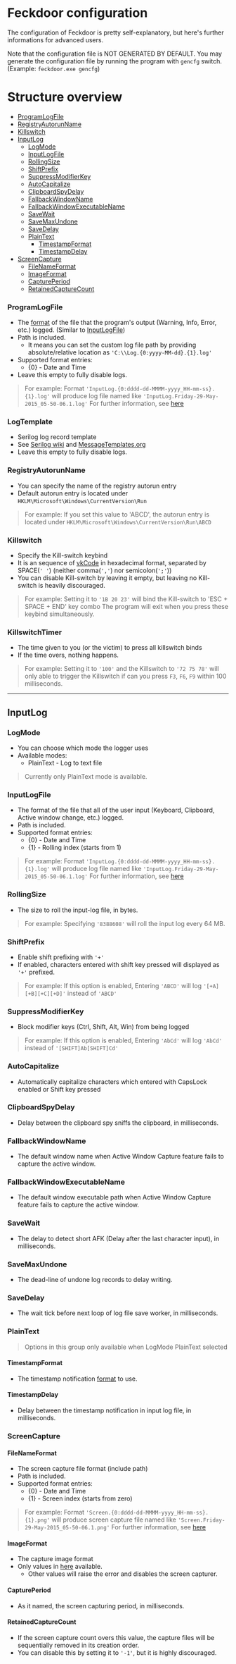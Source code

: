 ﻿# Feckdoor configuration

The configuration of Feckdoor is pretty self-explanatory, but here's further informations for advanced users.

Note that the configuration file is NOT GENERATED BY DEFAULT.
You may generate the configuration file by running the program with ```gencfg``` switch. (Example: ```feckdoor.exe gencfg```)

# Structure overview
* [ProgramLogFile](#ProgramLogFile)
* [RegistryAutorunName](#RegistryAutorunName)
* [Killswitch](#Killswitch)
* [InputLog](#InputLog)
  * [LogMode](#LogMode)
  * [InputLogFile](#InputLogFile)
  * [RollingSize](#RollingSize)
  * [ShiftPrefix](#ShiftPrefix)
  * [SuppressModifierKey](#SuppressModifierKey)
  * [AutoCapitalize](#AutoCapitalize)
  * [ClipboardSpyDelay](#ClipboardSpyDelay)
  * [FallbackWindowName](#FallbackWindowName)
  * [FallbackWindowExecutableName](#FallbackWindowExecutableName)
  * [SaveWait](#SaveWait)
  * [SaveMaxUndone](#SaveMaxUndone)
  * [SaveDelay](#SaveDelay)
  * [PlainText](#PlainText)
    * [TimestampFormat](#TimestampFormat)
    * [TimestampDelay](#TimestampDelay)
* [ScreenCapture](#ScreenCapture)
  * [FileNameFormat](#FileNameFormat)
  * [ImageFormat](#ImageFormat)
  * [CapturePeriod](#CapturePeriod)
  * [RetainedCaptureCount](#RetainedCaptureCount)

### ProgramLogFile
* The [format](https://learn.microsoft.com/en-us/dotnet/standard/base-types/composite-formatting) of the file that the program's output (Warning, Info, Error, etc.) logged. (Similar to [InputLogFile](#InputLogFile))
* Path is included.
  * It means you can set the custom log file path by providing absolute/relative location as ```'C:\\Log.{0:yyyy-MM-dd}.{1}.log'```
* Supported format entries:
  * {0} - Date and Time
* Leave this empty to fully disable logs.

> For example:
> Format ```'InputLog.{0:dddd-dd-MMMM-yyyy_HH-mm-ss}.{1}.log'``` will produce log file named like ```'InputLog.Friday-29-May-2015_05-50-06.1.log'```
> For further information, see [here](https://learn.microsoft.com/en-us/dotnet/standard/base-types/custom-date-and-time-format-strings)

### LogTemplate
* Serilog log record template
* See [Serilog wiki](https://github.com/serilog/serilog/wiki/Writing-Log-Events) and [MessageTemplates.org](https://messagetemplates.org/)
* Leave this empty to fully disable logs.

### RegistryAutorunName
* You can specify the name of the registry autorun entry
* Default autorun entry is located under ```HKLM\Microsoft\Windows\CurrentVersion\Run```

> For example:
> If you set this value to 'ABCD', the autorun entry is located under ```HKLM\Microsoft\Windows\CurrentVersion\Run\ABCD```

### Killswitch
* Specify the Kill-switch keybind
* It is an sequence of [vkCode](https://learn.microsoft.com/en-us/windows/win32/inputdev/virtual-key-codes) in hexadecimal format, separated by SPACE(```' '```) (neither comma(```','```) nor semicolon(```';'```))
* You can disable Kill-switch by leaving it empty, but leaving no Kill-switch is heavily discouraged.

> For example:
> Setting it to ```'1B 20 23'``` will bind the Kill-switch to 'ESC + SPACE + END' key combo
> The program will exit when you press these keybind simultaneously.

### KillswitchTimer
* The time given to you (or the victim) to press all killswitch binds
* If the time overs, nothing happens.

> For example:
> Setting it to ```'100'``` and the Killswitch to ```'72 75 78'``` will only able to trigger the Killswitch if can you press ```F3```, ```F6```, ```F9``` within 100 milliseconds.

---

## InputLog

### LogMode
* You can choose which mode the logger uses
* Available modes:
  * PlainText - Log to text file

> Currently only PlainText mode is available.

### InputLogFile
* The format of the file that all of the user input (Keyboard, Clipboard, Active window change, etc.) logged.
* Path is included.
* Supported format entries:
  * {0} - Date and Time
  * {1} - Rolling index (starts from 1)

> For example:
> Format ```'InputLog.{0:dddd-dd-MMMM-yyyy_HH-mm-ss}.{1}.log'``` will produce log file named like ```'InputLog.Friday-29-May-2015_05-50-06.1.log'```
> For further information, see [here](https://learn.microsoft.com/en-us/dotnet/standard/base-types/custom-date-and-time-format-strings)

### RollingSize
* The size to roll the input-log file, in bytes.

> For example:
> Specifying ```'8388608'``` will roll the input log every 64 MB.

### ShiftPrefix
* Enable shift prefixing with ```'+'```
* If enabled, characters entered with shift key pressed will displayed as ```'+'``` prefixed.

> For example:
> If this option is enabled, Entering ```'ABCD'``` will log ```'[+A][+B][+C][+D]'``` instead of ```'ABCD'```

### SuppressModifierKey
* Block modifier keys (Ctrl, Shift, Alt, Win) from being logged

> For example:
> If this option is enabled, Entering ```'AbCd'``` will log ```'AbCd'``` instead of ```'[SHIFT]Ab[SHIFT]Cd'```

### AutoCapitalize
* Automatically capitalize characters which entered with CapsLock enabled or Shift key pressed

### ClipboardSpyDelay
* Delay between the clipboard spy sniffs the clipboard, in milliseconds.

### FallbackWindowName
* The default window name when Active Window Capture feature fails to capture the active window.

### FallbackWindowExecutableName
* The default window executable path when Active Window Capture feature fails to capture the active window.

### SaveWait
* The delay to detect short AFK (Delay after the last character input), in milliseconds.

### SaveMaxUndone
* The dead-line of undone log records to delay writing.

### SaveDelay
* The wait tick before next loop of log file save worker, in milliseconds.

### PlainText
> Options in this group only available when LogMode PlainText selected

#### TimestampFormat
* The timestamp notification [format](https://learn.microsoft.com/en-us/dotnet/standard/base-types/custom-date-and-time-format-strings) to use.

#### TimestampDelay
* Delay between the timestamp notification in input log file, in milliseconds.


### ScreenCapture

#### FileNameFormat
* The screen capture file format (include path)
* Path is included.
* Supported format entries:
  * {0} - Date and Time
  * {1} - Screen index (starts from zero)

> For example:
> Format ```'Screen.{0:dddd-dd-MMMM-yyyy_HH-mm-ss}.{1}.png'``` will produce screen capture file named like ```'Screen.Friday-29-May-2015_05-50-06.1.png'```
> For further information, see [here](https://learn.microsoft.com/en-us/dotnet/standard/base-types/custom-date-and-time-format-strings)

#### ImageFormat
* The capture image format
* Only values in [here](https://learn.microsoft.com/en-us/dotnet/api/system.drawing.imaging.imageformat) available.
  * Other values will raise the error and disables the screen capturer.

#### CapturePeriod
* As it named, the screen capturing period, in milliseconds.

#### RetainedCaptureCount
* If the screen capture count overs this value, the capture files will be sequentially removed in its creation order.
* You can disable this by setting it to ```'-1'```, but it is highly discouraged.
